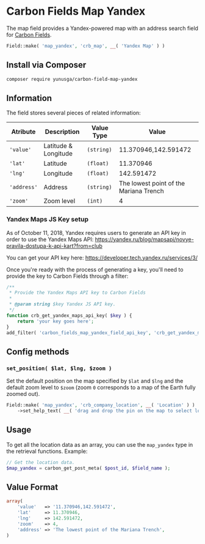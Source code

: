 # Carbon Fields Map Yandex

The map field provides a Yandex-powered map with an address search field for [Carbon Fields](https://github.com/htmlburger/carbon-fields).

```php
Field::make( 'map_yandex', 'crb_map', __( 'Yandex Map' ) )
```

## Install via Composer

```bash
composer require yunusga/carbon-field-map-yandex
```

## Information

The field stores several pieces of related information:

| Atribute    | Description          | Value Type   | Value                                  |
| ------------| -------------------- | ------------ | -------------------------------------- |
| `'value'`   | Latitude & Longitude | `(string)`   | 11.370946,142.591472                   |
| `'lat'`     | Latitude             | `(float)`    | 11.370946                              |
| `'lng'`     | Longitude            | `(float)`    | 142.591472                             |
| `'address'` | Address              | `(string)`   | The lowest point of the Mariana Trench |
| `'zoom'`    | Zoom level           | `(int)`      | 4                                      |

### Yandex Maps JS Key setup

As of October 11, 2018, Yandex requires users to generate an API key in order to use the Yandex Maps API: <https://yandex.ru/blog/mapsapi/novye-pravila-dostupa-k-api-kart?from=club>

You can get your API key here: https://developer.tech.yandex.ru/services/3/

Once you're ready with the process of generating a key, you'll need to provide the key to Carbon Fields through a filter:

```php
/**
 * Provide the Yandex Maps API key to Carbon Fields
 * 
 * @param string $key Yandex JS API key.
 */
function crb_get_yandex_maps_api_key( $key ) {
	return 'your key goes here';
}
add_filter( 'carbon_fields_map_yandex_field_api_key', 'crb_get_yandex_maps_api_key' );
```

## Config methods

### `set_position( $lat, $lng, $zoom )`

Set the default position on the map specified by `$lat` and `$lng` and the default zoom level to `$zoom` (zoom `0` corresponds to a map of the Earth fully zoomed out).

```php
Field::make( 'map_yandex', 'crb_company_location', __( 'Location' ) )
	->set_help_text( __( 'drag and drop the pin on the map to select location' ) )
```

## Usage

To get all the location data as an array, you can use the `map_yandex` type in the retrieval functions. Example:

```php
// Get the location data.
$map_yandex = carbon_get_post_meta( $post_id, $field_name );
```

## Value Format

```php
array(
	'value'   => '11.370946,142.591472',
	'lat'     => 11.370946,
	'lng'     => 142.591472,
	'zoom'    => 4,
	'address' => 'The lowest point of the Mariana Trench',
)
```
